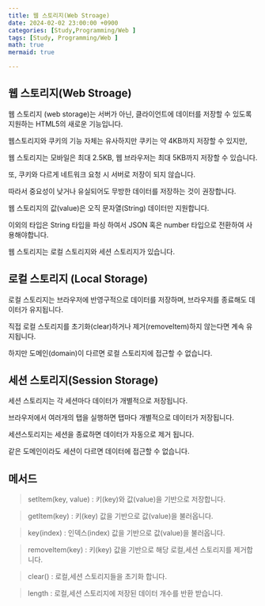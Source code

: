 ```yaml
---
title: 웹 스토리지(Web Stroage)
date: 2024-02-02 23:00:00 +0900
categories: [Study,Programming/Web ]
tags: [Study, Programming/Web ]
math: true
mermaid: true

---
```


## **웹 스토리지(Web Stroage)**

웹 스토리지 (web storage)는 서버가 아닌, 클라이언트에 데이터를 저장할 수 있도록 지원하는 HTML5의 새로운 기능입니다.

웹스토리지와 쿠키의 기능 자체는 유사하지만 쿠키는 약 4KB까지 저장할 수 있지만,

웹 스토리지는 모바일은 최대 2.5KB, 웹 브라우저는 최대 5KB까지 저장할 수 있습니다.

또, 쿠키와 다르게 네트워크 요청 시 서버로 저장이 되지 않습니다.

따라서 중요성이 낮거나 유실되어도 무방한 데이터를 저장하는 것이 권장합니다.

웹 스토리지의 값(value)은 오직 문자열(String) 데이터만 지원합니다.

이외의 타입은 String 타입을 파싱 하여서 JSON 혹은 number 타입으로 전환하여 사용해야합니다. 

웹 스토리지는 로컬 스토리지와 세션 스토리지가 있습니다.


## **로컬 스토리지 (Local Storage)**

로컬 스토리지는 브라우저에 반영구적으로 데이터를 저장하며, 브라우저를 종료해도 데이터가 유지됩니다.

직접 로컬 스토리지를 초기화(clear)하거나 제거(removeItem)하지 않는다면 계속 유지됩니다.

하지만 도메인(domain)이 다르면 로컬 스토리지에 접근할 수 없습니다.




## **세션 스토리지(Session Storage)**

세션 스토리지는 각 세션마다 데이터가 개별적으로 저장됩니다.
 
브라우저에서 여러개의 탭을 실행하면 탭마다 개별적으로 데이터가 저장됩니다.

세션스토리지는 세션을 종료하면 데이터가 자동으로 제거 됩니다.

같은 도메인이라도 세션이 다르면 데이터에 접근할 수 없습니다.



## **메서드**

> setItem(key, value) : 	키(key)와 값(value)을 기반으로 저장합니다.

> getItem(key) : 	키(key) 값을 기반으로 값(value)을 불러옵니다.

> key(index) : 	인덱스(index) 값을 기반으로 값(value)을 불러옵니다.

> removeItem(key) :	키(key) 값을 기반으로 해당 로컬,세션 스토리지를 제거합니다.

> clear() : 로컬,세션 스토리지들을 초기화 합니다.

> length :	로컬,세션 스토리지에 저장된 데이터 개수를 반환 받습니다.